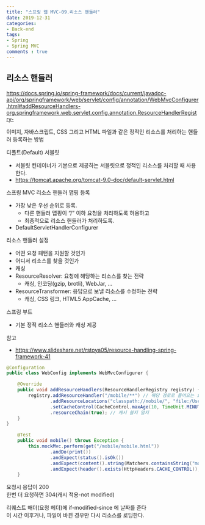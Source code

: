 ```yaml
---  
title: "스프링 웹 MVC-09.리소스 핸들러"
date: 2019-12-31
categories: 
- Back-end
tags:
- Spring 
- Spring MVC
comments : true
---
```


## 리소스 핸들러
https://docs.spring.io/spring-framework/docs/current/javadoc-api/org/springframework/web/servlet/config/annotation/WebMvcConfigurer.html#addResourceHandlers-org.springframework.web.servlet.config.annotation.ResourceHandlerRegistry-

이미지, 자바스크립트, CSS 그리고 HTML 파일과 같은 정적인 리소스를 처리하는 핸들러 등록하는 방법

디폴트(Default) 서블릿
- 서블릿 컨테이너가 기본으로 제공하는 서블릿으로 정적인 리소스를 처리할 때 사용한다.
- https://tomcat.apache.org/tomcat-9.0-doc/default-servlet.html

스프링 MVC 리소스 핸들러 맵핑 등록
- 가장 낮은 우선 순위로 등록.
  - 다른 핸들러 맵핑이 “/” 이하 요청을 처리하도록 허용하고
  - 최종적으로 리소스 핸들러가 처리하도록.
- DefaultServletHandlerConfigurer 

리소스 핸들러 설정
- 어떤 요청 패턴을 지원할 것인가
- 어디서 리소스를 찾을 것인가
- 캐싱
- ResourceResolver: 요청에 해당하는 리소스를 찾는 전략
  - 캐싱, 인코딩(gzip, brotli), WebJar, ... 
- ResourceTransformer: 응답으로 보낼 리소스를 수정하는 전략
  - 캐싱, CSS 링크, HTML5 AppCache, ...

스프링 부트
- 기본 정적 리소스 핸들러와 캐싱 제공

참고
- https://www.slideshare.net/rstoya05/resource-handling-spring-framework-41

~~~java
@Configuration
public class WebConfig implements WebMvcConfigurer {

    @Override
    public void addResourceHandlers(ResourceHandlerRegistry registry) {
        registry.addResourceHandler("/mobile/**") // 해당 경로로 들어오는 요청
                .addResourceLocations("classpath://mobile/", "file:/Users/jaeuk/files/") // 해당 위치, 경로 없으면 app/아래
                .setCacheControl(CacheControl.maxAge(10, TimeUnit.MINUTES)) // 10분동안 캐싱(리소스가 변경되지 않았다면, 10분 안되었더라도 변경됬다면 다시 캐싱)
                .resourceChain(true); // 캐시 쓸지 말지
    }
}
~~~

~~~java
    @Test
    public void mobile() throws Exception {
        this.mockMvc.perform(get("/mobile/mobile.html"))
                .andDo(print())
                .andExpect(status().isOk())
                .andExpect(content().string(Matchers.containsString("mobile hello")))
                .andExpect(header().exists(HttpHeaders.CACHE_CONTROL));
    }
~~~


요청시 응답이 200       
한번 더 요청하면 304(캐시 적용-not modified)        

리퀘스트 해더(요청 헤더)에 if-modified-since 에 날짜를 준다         
이 시간 이후거나, 파일이 바뀐 경우만 다시 리소스를 로딩한다.           

